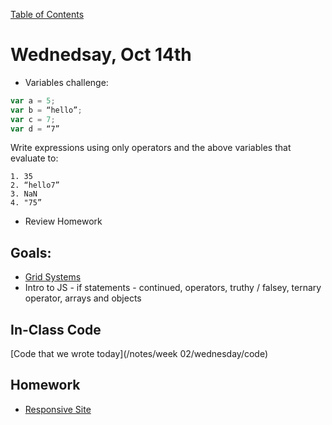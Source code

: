 [Table of Contents](/README.md)

# Wednedsay, Oct 14th
* Variables challenge:

```js
var a = 5;
var b = “hello”;
var c = 7;
var d = “7”
```

Write expressions using only operators and the above variables that evaluate to:

```
1. 35
2. “hello7”
3. NaN
4. "75”
```
* Review Homework

## Goals:
* [Grid Systems](/units/grid-systems)
* Intro to JS  - if statements - continued, operators, truthy / falsey, ternary operator, arrays and objects

## In-Class Code
[Code that we wrote today](/notes/week 02/wednesday/code)

## Homework

* [Responsive Site](https://github.com/theironyard-frontend-nashville/assignments/tree/cohort2/week02/wed)
